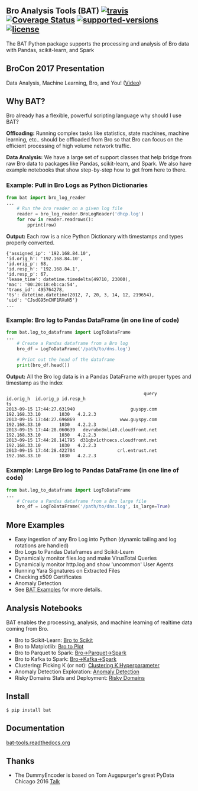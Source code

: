 ## Bro Analysis Tools (BAT) [![travis](https://travis-ci.org/SuperCowPowers/bat.svg?branch=master)](https://travis-ci.org/SuperCowPowers/bat) [![Coverage Status](https://coveralls.io/repos/github/SuperCowPowers/bat/badge.svg?branch=master)](https://coveralls.io/github/SuperCowPowers/bat?branch=master) [![supported-versions](https://img.shields.io/pypi/pyversions/bat.svg)](https://pypi.python.org/pypi/bat) [![license](https://img.shields.io/badge/License-Apache%202.0-green.svg)](https://choosealicense.com/licenses/apache-2.0)


The BAT Python package supports the processing and analysis of Bro data
with Pandas, scikit-learn, and Spark

## BroCon 2017 Presentation

Data Analysis, Machine Learning, Bro, and You!
([Video](https://www.youtube.com/watch?v=pG5lU9CLnIU))

## Why BAT?

Bro already has a flexible, powerful scripting language why should I use
BAT?

**Offloading:** Running complex tasks like statistics, state machines,
machine learning, etc.. should be offloaded from Bro so that Bro can
focus on the efficient processing of high volume network traffic.

**Data Analysis:** We have a large set of support classes that help
bridge from raw Bro data to packages like Pandas, scikit-learn, and
Spark. We also have example notebooks that show step-by-step how to get
from here to there.

### Example: Pull in Bro Logs as Python Dictionaries

```python
from bat import bro_log_reader
...
    # Run the bro reader on a given log file
    reader = bro_log_reader.BroLogReader('dhcp.log')
    for row in reader.readrows():
        pprint(row)
```

**Output:** Each row is a nice Python Dictionary with timestamps and
types properly converted.

    {'assigned_ip': '192.168.84.10',
    'id.orig_h': '192.168.84.10',
    'id.orig_p': 68,
    'id.resp_h': '192.168.84.1',
    'id.resp_p': 67,
    'lease_time': datetime.timedelta(49710, 23000),
    'mac': '00:20:18:eb:ca:54',
    'trans_id': 495764278,
    'ts': datetime.datetime(2012, 7, 20, 3, 14, 12, 219654),
    'uid': 'CJsdG95nCNF1RXuN5'}
    ...

### Example: Bro log to Pandas DataFrame (in one line of code)

```python
from bat.log_to_dataframe import LogToDataFrame
...
    # Create a Pandas dataframe from a Bro log
    bro_df = LogToDataFrame('/path/to/dns.log')

    # Print out the head of the dataframe
    print(bro_df.head())
```

**Output:** All the Bro log data is in a Pandas DataFrame with proper
types and timestamp as the index

```
                                                    query      id.orig_h  id.orig_p id.resp_h
ts
2013-09-15 17:44:27.631940                     guyspy.com  192.168.33.10       1030   4.2.2.3
2013-09-15 17:44:27.696869                 www.guyspy.com  192.168.33.10       1030   4.2.2.3
2013-09-15 17:44:28.060639   devrubn8mli40.cloudfront.net  192.168.33.10       1030   4.2.2.3
2013-09-15 17:44:28.141795  d31qbv1cthcecs.cloudfront.net  192.168.33.10       1030   4.2.2.3
2013-09-15 17:44:28.422704                crl.entrust.net  192.168.33.10       1030   4.2.2.3
```

### Example: Large Bro log to Pandas DataFrame (in one line of code)

```python
from bat.log_to_dataframe import LogToDataFrame
...
    # Create a Pandas dataframe from a Bro large file
    bro_df = LogToDataFrame('/path/to/dns.log', is_large=True)

```

## More Examples

-   Easy ingestion of any Bro Log into Python (dynamic tailing and log
    rotations are handled)
-   Bro Logs to Pandas Dataframes and Scikit-Learn
-   Dynamically monitor files.log and make VirusTotal Queries
-   Dynamically monitor http.log and show 'uncommon' User Agents
-   Running Yara Signatures on Extracted Files
-   Checking x509 Certificates
-   Anomaly Detection
-   See [BAT
    Examples](https://bat-tools.readthedocs.io/en/latest/examples.html)
    for more details.

## Analysis Notebooks

BAT enables the processing, analysis, and machine learning of realtime
data coming from Bro.

-   Bro to Scikit-Learn: [Bro to
    Scikit](https://nbviewer.jupyter.org/github/SuperCowPowers/bat/blob/master/notebooks/Bro_to_Scikit_Learn.ipynb)
-   Bro to Matplotlib: [Bro to
    Plot](https://nbviewer.jupyter.org/github/SuperCowPowers/bat/blob/master/notebooks/Bro_to_Plot.ipynb)
-   Bro to Parquet to Spark:
    [Bro-&gt;Parquet-&gt;Spark](https://nbviewer.jupyter.org/github/SuperCowPowers/bat/blob/master/notebooks/Bro_to_Parquet_to_Spark.ipynb)
-   Bro to Kafka to Spark:
    [Bro-&gt;Kafka-&gt;Spark](https://nbviewer.jupyter.org/github/SuperCowPowers/bat/blob/master/notebooks/Bro_to_Kafka_to_Spark.ipynb)
-   Clustering: Picking K (or not): [Clustering K
    Hyperparameter](https://nbviewer.jupyter.org/github/SuperCowPowers/bat/blob/master/notebooks/Clustering_Picking_K.ipynb)
-   Anomaly Detection Exploration: [Anomaly
    Detection](https://nbviewer.jupyter.org/github/SuperCowPowers/bat/blob/master/notebooks/Anomaly_Detection.ipynb)
-   Risky Domains Stats and Deployment: [Risky
    Domains](https://nbviewer.jupyter.org/github/SuperCowPowers/bat/blob/master/notebooks/Risky_Domains.ipynb)

Install
-------

    $ pip install bat

Documentation
-------------

[bat-tools.readthedocs.org](https://bat-tools.readthedocs.org/)

Thanks
------

-   The DummyEncoder is based on Tom Augspurger's great PyData Chicago
    2016 [Talk](https://youtu.be/KLPtEBokqQ0)


